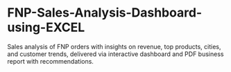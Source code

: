 # FNP-Sales-Analysis-Dashboard-using-EXCEL
Sales analysis of FNP orders with insights on revenue, top products, cities, and customer trends, delivered via interactive dashboard and PDF business report with recommendations.
